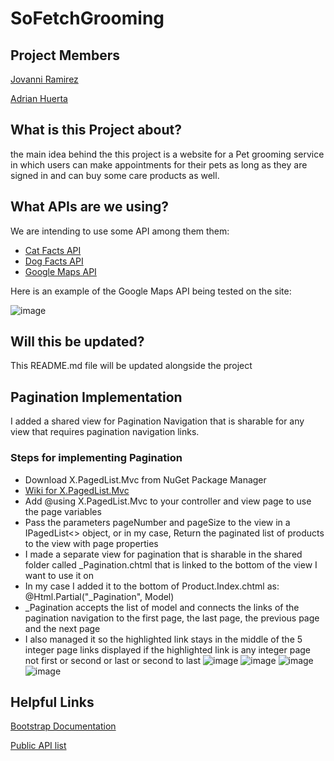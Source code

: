 # SoFetchGrooming

## Project Members
[Jovanni Ramirez](https://github.com/JovanniRamirez)

[Adrian Huerta](https://github.com/Azael-Hue)

## What is this Project about?
the main idea behind the this project is a website for a Pet grooming service in which users can make appointments for their pets as long as they are signed in and can buy some care products as well.

## What APIs are we using?
We are intending to use some API among them them:
 - [Cat Facts API](https://alexwohlbruck.github.io/cat-facts/)
 - [Dog Facts API](https://dukengn.github.io/Dog-facts-API/)
 - [Google Maps API](https://developers.google.com/maps/documentation/embed/get-started)

Here is an example of the Google Maps API being tested on the site:

![image](https://github.com/user-attachments/assets/2a152e6e-d6db-4cfe-a1e0-0924d8c49e78)

## Will this be updated?
This README.md file will be updated alongside the project

## Pagination Implementation
I added a shared view for Pagination Navigation that is sharable for any view that requires pagination navigation links.
### Steps for implementing Pagination
 - Download X.PagedList.Mvc from NuGet Package Manager
 - [Wiki for X.PagedList.Mvc](https://github.com/dncuug/X.PagedList/wiki/X.PagedList)
 - Add @using X.PagedList.Mvc to your controller and view page to use the page variables
 - Pass the parameters pageNumber and pageSize to the view in a IPagedList<> object, or in my case, Return the paginated list of products to the view with page properties
 - I made a separate view for pagination that is sharable in the shared folder called _Pagination.chtml that is linked to the bottom of the view I want to use it on
 - In my case I added it to the bottom of Product.Index.chtml as: @Html.Partial("_Pagination", Model)
 - _Pagination accepts the list of model and connects the links of the pagination navigation to the first page, the last page, the previous page and the next page
 - I also managed it so the highlighted link stays in the middle of the 5 integer page links displayed if the highlighted link is any integer page not first or second or last or second to last
![image](DocsAndImages/ProductPageNav1.png)
![image](DocsAndImages/ProductPageNav4.png)
![image](DocsAndImages/ProductPageNav76.png)
![image](DocsAndImages/ProductPageNav77.png)

## Helpful Links
[Bootstrap Documentation](https://getbootstrap.com/docs/4.1/getting-started/introduction/)

[Public API list](https://github.com/public-apis/public-apis)

